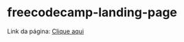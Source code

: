 # freecodecamp-landing-page
Link da página: <a href="https://profhdeivisson.github.io/freecodecamp-landing-page/" target="_blank">Clique aqui</a>
